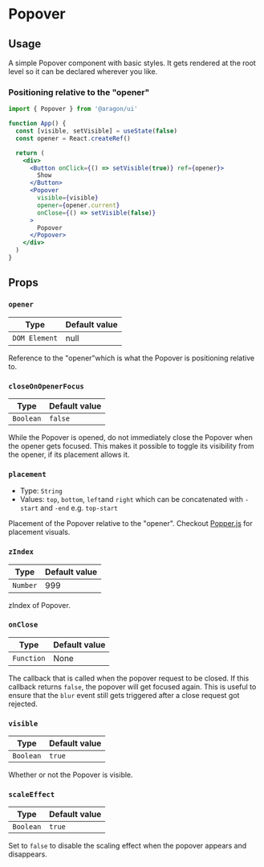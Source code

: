 # Popover

## Usage

A simple Popover component with basic styles. It gets rendered at the root level so it can be declared wherever you like.

### Positioning relative to the "opener"

```jsx
import { Popover } from '@aragon/ui'

function App() {
  const [visible, setVisible] = useState(false)
  const opener = React.createRef()

  return (
    <div>
      <Button onClick={() => setVisible(true)} ref={opener}>
        Show
      </Button>
      <Popover
        visible={visible}
        opener={opener.current}
        onClose={() => setVisible(false)}
      >
        Popover
      </Popover>
    </div>
  )
}
```

## Props

### `opener`

| Type          | Default value |
| ------------- | ------------- |
| `DOM Element` | null          |

Reference to the "opener"which is what the Popover is positioning relative to.

### `closeOnOpenerFocus`

| Type      | Default value |
| --------- | ------------- |
| `Boolean` | `false`       |

While the Popover is opened, do not immediately close the Popover when the opener gets focused. This makes it possible to toggle its visibility from the opener, if its placement allows it.

### `placement`

- Type: `String`
- Values: `top`, `bottom`, `left`and `right` which can be concatenated with `-start` and `-end` e.g. `top-start`

Placement of the Popover relative to the "opener". Checkout [Popper.js](https://popper.js.org/index.html) for placement visuals.

### `zIndex`

| Type     | Default value |
| -------- | ------------- |
| `Number` | 999           |

zIndex of Popover.

### `onClose`

| Type       | Default value |
| ---------- | ------------- |
| `Function` | None          |

The callback that is called when the popover request to be closed. If this callback returns `false`, the popover will get focused again. This is useful to ensure that the `blur` event still gets triggered after a close request got rejected.

### `visible`

| Type      | Default value |
| --------- | ------------- |
| `Boolean` | `true`        |

Whether or not the Popover is visible.

### `scaleEffect`

| Type      | Default value |
| --------- | ------------- |
| `Boolean` | `true`        |

Set to `false` to disable the scaling effect when the popover appears and disappears.
